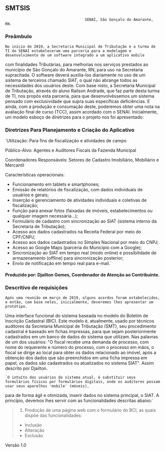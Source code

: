 


## SMTSIS

										SENAI, São Gonçalo do Amarante, RN.
### Preâmbulo

	No início de 2019, a Secretaria Municipal de Tributação e a turma de TI do SENAI estabeleceram uma parceria para a modelagem e desenvolvimento de um software integrado a um aplicativo mobile 
com finalidades Tributárias, para melhorias nos serviços prestados ao município de São Gonçalo do Amarante, RN, para uso na Secretaria supracitada.
O software deverá auxilia-los diariamente no uso de um sistema de terceiros chamado SIAT, 
o qual não abrange todos as necessidades dos usuários deste. Com base nisto, a Secretaria Municipal de Tributação,
através do aluno Railson Andrade, que faz parte desta turma de TI, nos propôs esta parceria, 
para que desenvolvêssemos um sistema pensado com exclusividade que supra suas específicas deficiências.
E ainda, com a produção e consumação deste, poderemos obter uma nota na avaliação final de curso (TCC), assim acordado com o SENAI.
Inicialmente, um modelo esboço de diretrizes para o projeto nos foi apresentado:

### Diretrizes Para Planejamento e Criação do Aplicativo

`Utilização: Para fins de fiscalização e atividades de campo

Público-Alvo: Agentes e Auditores Fiscais da Fazenda Municipal

Coordenadores Responsáveis: Setores de Cadastro Imobiliário, Mobiliário e Mercantil

Características operacionais:
- Funcionamento em tablets e smartphones;
- Emissão de relatórios de fiscalização, com dados individuais de usuários e gerais;
- Inserção e gerenciamento de atividades individuais e coletivas de fiscalização;
- Função para anexar fotos (faixadas de imóveis, estabelecimentos ou qualquer imagem necessária...);
- Formulário de cadastro com sincronização ao SIAT (sistema interno da Secretaria de Tributação);
- Acesso aos dados cadastrados na Receita Federal por meio do CPF/CNPJ;
- Acesso aos dados cadastrados no Simples Nacional por meio do CNPJ;
- Acesso ao Google Maps (parceria do Município com a Google);
- Sincronização ao SIAT em tempo real (modo online) e possibilidade de armazenamento (offline) para sincronização posterior;
- Envio de notificação em tempo real para e-mail.`

#### Produzido por: Djailton Gomes, Coordenador de Atenção ao Contribuinte.

### Descritivo de requisições

	Após uma reunião em março de 2019, alguns acordos foram estabelecidos, e então, com base neles, inicialmente, deveremos lhes apresentar um protótipo. 
Uma interface funcional do sistema baseada no modelo do Boletim de Inscrição Cadastral (BIC).
Este modelo é, atualmente, usado por técnicos auditores da Secretaria Municipal de Tributação (SMT), seu procedimento cadastral é baseado em fichas impressas,
para que sejam posteriormente cadastrados em um banco de dados do sistema que utilizam.
Nas palavras de um dos usuários:
"O fiscal recebe uma demanda de processo, com nome do requerente e número do processo, com o processo em mãos, o fiscal se dirige ao local para obter os dados relacionado ao imóvel,
após a obtenção dos dados que são preenchidos em uma ficha impressa em papel, os dados são cadastrados ou atualizados no sistema SIAT". Assim descrito por Djailton.


	`O intuíto dos usuários do sistema atual, é substituir seus formulários físicos por formulários digitais, onde os auditores possam usar seus aparelhos 'mobile' (móveis),
para de forma ágil e otimizada, inserir dados no sistema principal, o SIAT. A princípio, devemos lhes servir com as funcionalidades descritas abaixo:`

> 1. Produção de uma página web com o formulário do BCI, as quais dispõe das funcionalidades:
> - Inclusão
> - Alteração
> - Exclusão 









Versão 1.0
	
